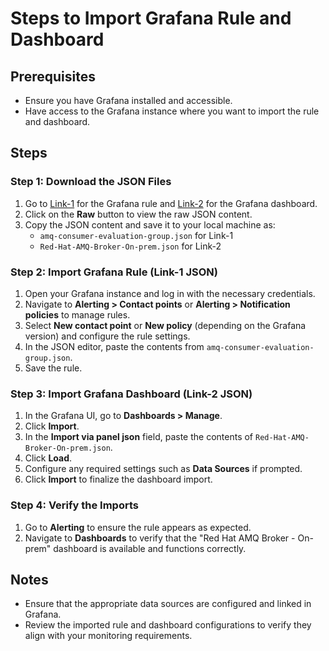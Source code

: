 # Steps to Import Grafana Rule and Dashboard

## Prerequisites
- Ensure you have Grafana installed and accessible.
- Have access to the Grafana instance where you want to import the rule and dashboard.

## Steps

### Step 1: Download the JSON Files
1. Go to [Link-1](https://github.com/pramodmax/artemis-grafana-dashboard/blob/main/amq-consumer-evaluation-group.json) for the Grafana rule and [Link-2](https://github.com/pramodmax/artemis-grafana-dashboard/blob/main/Red%20Hat%20AMQ%20Broker%20-%20On-prem.json) for the Grafana dashboard.
2. Click on the **Raw** button to view the raw JSON content.
3. Copy the JSON content and save it to your local machine as:
   - `amq-consumer-evaluation-group.json` for Link-1
   - `Red-Hat-AMQ-Broker-On-prem.json` for Link-2

### Step 2: Import Grafana Rule (Link-1 JSON)
1. Open your Grafana instance and log in with the necessary credentials.
2. Navigate to **Alerting > Contact points** or **Alerting > Notification policies** to manage rules.
3. Select **New contact point** or **New policy** (depending on the Grafana version) and configure the rule settings.
4. In the JSON editor, paste the contents from `amq-consumer-evaluation-group.json`.
5. Save the rule.

### Step 3: Import Grafana Dashboard (Link-2 JSON)
1. In the Grafana UI, go to **Dashboards > Manage**.
2. Click **Import**.
3. In the **Import via panel json** field, paste the contents of `Red-Hat-AMQ-Broker-On-prem.json`.
4. Click **Load**.
5. Configure any required settings such as **Data Sources** if prompted.
6. Click **Import** to finalize the dashboard import.

### Step 4: Verify the Imports
1. Go to **Alerting** to ensure the rule appears as expected.
2. Navigate to **Dashboards** to verify that the "Red Hat AMQ Broker - On-prem" dashboard is available and functions correctly.

## Notes
- Ensure that the appropriate data sources are configured and linked in Grafana.
- Review the imported rule and dashboard configurations to verify they align with your monitoring requirements.
